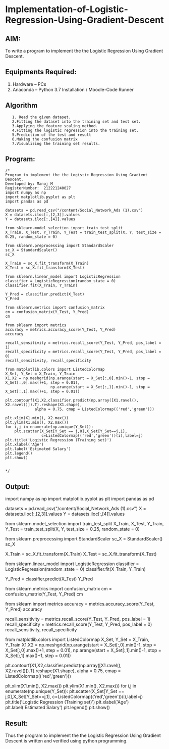 # Implementation-of-Logistic-Regression-Using-Gradient-Descent

## AIM:
To write a program to implement the the Logistic Regression Using Gradient Descent.

## Equipments Required:
1. Hardware – PCs
2. Anaconda – Python 3.7 Installation / Moodle-Code Runner

## Algorithm
~~~
   1. Read the given dataset.
   2.Fitting the dataset into the training set and test set.
   3.Applying the feature scaling method.
   4.Fitting the logistic regression into the training set.
   5.Prediction of the test and result
   6.Making the confusion matrix
   7.Visualizing the training set results.
~~~


## Program:
```
/*
Program to implement the the Logistic Regression Using Gradient Descent.
Developed by: Manoj M
RegisterNumber:  212221240027
import numpy as np
import matplotlib.pyplot as plt
import pandas as pd

datasets = pd.read_csv("/content/Social_Network_Ads (1).csv")
X = datasets.iloc[:,[2,3]].values
Y = datasets.iloc[:,[4]].values

from sklearn.model_selection import train_test_split
X_Train, X_Test, Y_Train, Y_Test = train_test_split(X, Y, test_size = 0.25, random_state = 0)

from sklearn.preprocessing import StandardScaler
sc_X = StandardScaler()
sc_X

X_Train = sc_X.fit_transform(X_Train)
X_Test = sc_X.fit_transform(X_Test)

from sklearn.linear_model import LogisticRegression
classifier = LogisticRegression(random_state = 0)
classifier.fit(X_Train, Y_Train)

Y_Pred = classifier.predict(X_Test)
Y_Pred

from sklearn.metrics import confusion_matrix
cm = confusion_matrix(Y_Test, Y_Pred)
cm

from sklearn import metrics
accuracy = metrics.accuracy_score(Y_Test, Y_Pred)
accuracy

recall_sensitivity = metrics.recall_score(Y_Test, Y_Pred, pos_label = 1)
recall_specificity = metrics.recall_score(Y_Test, Y_Pred, pos_label = 0)
recall_sensitivity, recall_specificity

from matplotlib.colors import ListedColormap
X_Set, Y_Set = X_Train, Y_Train
X1,X2 = np.meshgrid(np.arange(start = X_Set[:,0].min()-1, stop = X_Set[:,0].max()+1, step = 0.01), 
                    np.arange(start = X_Set[:,1].min()-1, stop = X_Set[:,1].max()+1, step = 0.01))

plt.contourf(X1,X2,classifier.predict(np.array([X1.ravel(),
X2.ravel()]).T).reshape(X1.shape),
             alpha = 0.75, cmap = ListedColormap(('red','green')))

plt.xlim(X1.min(), X2.max())
plt.ylim(X1.min(), X2.max())
for i,j in enumerate(np.unique(Y_Set)):
    plt.scatter(X_Set[Y_Set == j,0],X_Set[Y_Set==j,1],
                c=ListedColormap(('red','green'))(i),label=j)
plt.title('Logistic Regression (Training set)')
plt.xlabel('Age')
plt.label('Estimated Salary')
plt.legend()
plt.show()


*/
```

## Output:
import numpy as np
import matplotlib.pyplot as plt
import pandas as pd

datasets = pd.read_csv("/content/Social_Network_Ads (1).csv")
X = datasets.iloc[:,[2,3]].values
Y = datasets.iloc[:,[4]].values

from sklearn.model_selection import train_test_split
X_Train, X_Test, Y_Train, Y_Test = train_test_split(X, Y, test_size = 0.25, random_state = 0)

from sklearn.preprocessing import StandardScaler
sc_X = StandardScaler()
sc_X

X_Train = sc_X.fit_transform(X_Train)
X_Test = sc_X.fit_transform(X_Test)

from sklearn.linear_model import LogisticRegression
classifier = LogisticRegression(random_state = 0)
classifier.fit(X_Train, Y_Train)

Y_Pred = classifier.predict(X_Test)
Y_Pred

from sklearn.metrics import confusion_matrix
cm = confusion_matrix(Y_Test, Y_Pred)
cm

from sklearn import metrics
accuracy = metrics.accuracy_score(Y_Test, Y_Pred)
accuracy

recall_sensitivity = metrics.recall_score(Y_Test, Y_Pred, pos_label = 1)
recall_specificity = metrics.recall_score(Y_Test, Y_Pred, pos_label = 0)
recall_sensitivity, recall_specificity

from matplotlib.colors import ListedColormap
X_Set, Y_Set = X_Train, Y_Train
X1,X2 = np.meshgrid(np.arange(start = X_Set[:,0].min()-1, stop = X_Set[:,0].max()+1, step = 0.01), 
                    np.arange(start = X_Set[:,1].min()-1, stop = X_Set[:,1].max()+1, step = 0.01))

plt.contourf(X1,X2,classifier.predict(np.array([X1.ravel(),
X2.ravel()]).T).reshape(X1.shape),
             alpha = 0.75, cmap = ListedColormap(('red','green')))

plt.xlim(X1.min(), X2.max())
plt.ylim(X1.min(), X2.max())
for i,j in enumerate(np.unique(Y_Set)):
    plt.scatter(X_Set[Y_Set == j,0],X_Set[Y_Set==j,1],
                c=ListedColormap(('red','green'))(i),label=j)
plt.title('Logistic Regression (Training set)')
plt.xlabel('Age')
plt.label('Estimated Salary')
plt.legend()
plt.show()




## Result:
Thus the program to implement the the Logistic Regression Using Gradient Descent is written and verified using python programming.

